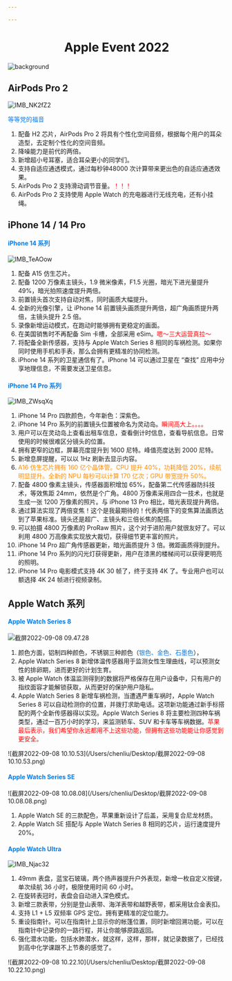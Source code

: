 ```yaml
---

---
```


# <center>Apple Event 2022

![background](/Users/chenliu/Desktop/github/myblog/2022AppleEvent/background.jpg)

## AirPods Pro 2

![IMB_NK2fZ2](/Users/chenliu/Desktop/github/myblog/2022AppleEvent/IMB_NK2fZ2.GIF)

<font color="\#87CEEB">等等党的福音</font>

1. 配备 H2 芯片，AirPods Pro 2 将具有个性化空间音频，根据每个用户的耳朵造型，去定制个性化的空间音频。
2. 降噪能力是前代的两倍。
3. 新增超小号耳塞，适合耳朵更小的同学们。
4. 支持自适应通透模式，通过每秒钟48000 次计算带来更出色的自适应通透效果。
5. AirPods Pro 2 支持滑动调节音量。<font color="red">！！！</font>
6. AirPods Pro 2 支持使用 Apple Watch 的充电器进行无线充电，还有小挂绳。

## iPhone 14 / 14 Pro

#### <font color="\#87CEEB">iPhone 14 系列</font>

![IMB_TeAOow](/Users/chenliu/Downloads/IMB_TeAOow.GIF)

1. 配备 A15 仿生芯片。
2. 配备 1200 万像素主镜头，1.9 微米像素，F1.5 光圈，暗光下进光量提升 49%，暗光拍照速度提升两倍。
3. 前置镜头首次支持自动对焦，同时画质大幅提升。
4. 全新的光像引擎，让 iPhone 14 前置镜头画质提升两倍，超广角画质提升两倍，主镜头提升 2.5 倍。
5. 录像新增运动模式，在跑动时能够拥有更稳定的画面。
6. 在美国销售时不再配备 Sim 卡槽，全部采用 eSim。<font color="red">嗯～三大运营真拉～</font>
7. 将配备全新传感器，支持与 Apple Watch Series 8 相同的车祸检测。如果你同时使用手机和手表，那么会拥有更精准的协同检测。
8. iPhone 14 系列的卫星通信有了。iPhone 14 可以通过卫星在 “查找” 应用中分享地理信息，不需要发送卫星信息。 

#### <font color="\#87CEEB">iPhone 14 Pro 系列</font>

![IMB_ZWsqXq](/Users/chenliu/Downloads/IMB_ZWsqXq.GIF)

1. iPhone 14 Pro 四款颜色，今年新色：深紫色。
2. iPhone 14 Pro 系列的前置镜头位置被命名为灵动岛。<font color="red">瞬间高大上。。。。</font>
3. 用户可以在灵动岛上查看出租车信息，查看倒计时信息，查看导航信息。日常使用的时候很难区分镜头的位置。 
4. 拥有更窄的边框，屏幕亮度提升到 1600 尼特。峰值亮度达到 2000 尼特。 
5. 新增息屏提醒，可以以 1Hz 刷新去显示内容。
6. <font color="FF8C00 ">A16 仿生芯片拥有 160 亿个晶体管。CPU 提升 40%，功耗降低 20%，续航明显提升。全新的 NPU 每秒可以计算 170 亿次；GPU 带宽提升 50%。 </font>
7. 配备 4800 像素主镜头，传感器面积增加 65%，配备第二代传感器防抖技术，等效焦距 24mm，依然是个广角。4800 万像素采用四合一技术，也就是生成一张 1200 万像素的照片。与 iPhone 13 Pro 相比，暗光表现提升两倍。
8. 通过算法实现了两倍变焦！这个是我最期待的！代表两倍下的变焦算法画质达到了苹果标准。镜头还是超广、主镜头和三倍长焦的配搭。 
9. 可以拍摄 4800 万像素的 ProRaw 照片，这个对于进阶用户就很友好了。可以利用 4800 万高像素实现放大裁切，获得细节更丰富的照片。
10. iPhone 14 Pro 超广角传感器更新，暗光画质提升 3 倍。微距画质得到提升。 
11. iPhone 14 Pro 系列的闪光灯获得更新，用户在漆黑的楼梯间可以获得更明亮的照明。
12. iPhone 14 Pro 电影模式支持 4K 30 帧了，终于支持 4K 了。专业用户也可以额选择 4K 24 帧进行视频录制。 



## Apple Watch 系列

#### <font color="\#87CEEB">Apple Watch Series 8</font>

<img src="/Users/chenliu/Desktop/截屏2022-09-08 09.47.28.png" alt="截屏2022-09-08 09.47.28"  />

1. 颜色方面，铝制四种颜色，不锈钢三种颜色（<font color="\#87CEEB">银色、金色、石墨色</font>）， 
2. Apple Watch Series 8 新增体温传感器用于监测女性生理曲线，可以预测女性的排卵期，进而更好的计划生育。
3. 被 Apple Watch 体温监测得到的数据将严格保存在用户设备中，只有用户的指纹面容才能解锁获取，从而更好的保护用户隐私。
4. Apple Watch Series 8 新增车祸检测，当遭遇严重车祸时，Apple Watch Series 8 可以自动检测你的位置，并拨打求助电话。这项新功能通过新手标搭配的两个全新传感器得以实现。Apple Watch Series 8 将主要检测四种车祸类型，通过一百万小时的学习，来监测轿车、SUV 和卡车等车祸数据。<font color="red">苹果最后表示，我们希望你永远都用不上这些功能，但拥有这些功能能让你感觉到更安全。 </font>

![截屏2022-09-08 10.10.53](/Users/chenliu/Desktop/截屏2022-09-08 10.10.53.png)

#### <font color="\#87CEEB">Apple Watch Series SE</font>

![截屏2022-09-08 10.08.08](/Users/chenliu/Desktop/截屏2022-09-08 10.08.08.png)

1. Apple Watch SE 的三款配色，苹果重新设计了后盖，采用复合尼龙材质。
2. Apple Watch SE 搭配与 Apple Watch Series 8 相同的芯片，运行速度提升 20%。

#### <font color="\#87CEEB">Apple Watch Ultra</font>

![IMB_Njac32](/Users/chenliu/Downloads/IMB_Njac32.GIF)

1. 49mm 表盘，蓝宝石玻璃，两个扬声器提升户外表现，新增一枚自定义按键，单次续航 36 小时，极限使用时间 60 小时。
2. 在旋转表冠时，表盘会自动进入深色模式。
3. 新增三款表带，分别是登山表带、海洋表带和越野表带，都采用钛合金表扣。 
4. 支持 L1 + L5 双频率 GPS 定位。拥有更精准的定位能力。 
5. 重设指南针。可以在指南针上显示你的帐篷位置，同时新增回溯功能，可以在指南针中记录你的一路行程，并让你能够原路返回。 
6. 强化潜水功能，包括水肺潜水，就这样，这样，那样，就记录数据了，已经找到高中化学课跟不上节奏的感觉了。

![截屏2022-09-08 10.22.10](/Users/chenliu/Desktop/截屏2022-09-08 10.22.10.png)
